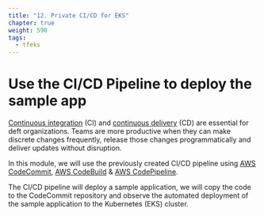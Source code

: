 ```yaml
---
title: "12. Private CI/CD for EKS"
chapter: true
weight: 590
tags:
  - tfeks
---
```


# Use the CI/CD Pipeline to deploy the sample app 

[Continuous integration](https://aws.amazon.com/devops/continuous-integration/) (CI) and [continuous delivery](https://aws.amazon.com/devops/continuous-delivery/) (CD)
are essential for deft organizations. Teams are more productive when they can make discrete changes frequently, release those changes programmatically and deliver updates
without disruption.

In this module, we will use the previously created CI/CD pipeline using [AWS CodeCommit](https://aws.amazon.com/codecommit/), [AWS CodeBuild](https://aws.amazon.com/codebuild/) & [AWS CodePipeline](https://aws.amazon.com/codepipeline/). 

The CI/CD pipeline will deploy a sample application,
we will copy the code to the CodeCommit repository and observe the automated deployment of the sample application to the Kubernetes (EKS) cluster.
